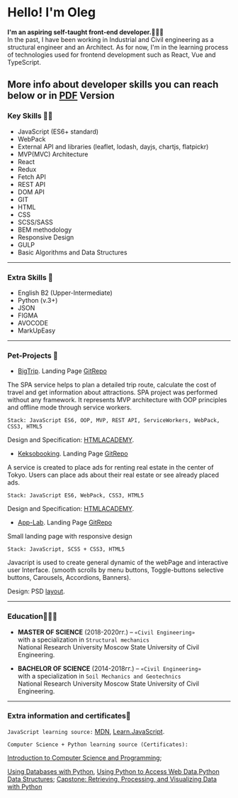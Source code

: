 # Hello!  I'm Oleg

**I'm an aspiring self-taught front-end developer.🧙🏼‍♂️**  
In the past, I have been working in Industrial and Civil engineering as a structural engineer and an Architect.
As for now, I'm in the learning process of technologies used for frontend development such as React, Vue and TypeScript.

## More info about developer skills you can reach below or in [PDF](https://github.com/Insid1/Insid1/blob/master/CV_En.pdf) Version

### Key Skills 👨‍💻

* JavaScript (ES6+ standard)
* WebPack
* External API and libraries (leaflet, lodash, dayjs, chartjs, flatpickr)
* MVP(MVC) Architecture
* React
* Redux
* Fetch API
* REST API
* DOM API
* GIT
* HTML
* CSS
* SCSS/SASS
* BEM methodology
* Responsive Design
* GULP
* Basic Algorithms and Data Structures

---

### Extra Skills 🙌

* English B2 (Upper-Intermediate)
* Python (v.3+)
* JSON
* FIGMA
* AVOCODE
* MarkUpEasy

---

### Pet-Projects 🐶

* [BigTrip](https://insid1.github.io/Big_Trip/). Landing Page      [GitRepo](https://github.com/Insid1/Big_Trip)

The SPA service helps to plan a detailed trip route, calculate the cost of travel and get information about attractions. SPA project was performed without any framework. It represents MVP architecture with OOP principles and offline mode through service workers.

`Stack: JavaScript ES6, OOP, MVP, REST API, ServiceWorkers, WebPack, CSS3, HTML5`

Design and Specification: [HTMLACADEMY](https://htmlacademy.ru/).

* [Keksobooking](https://insid1.github.io/keksoBooking/). Landing Page      [GitRepo](https://github.com/Insid1/keksoBooking)

A service is created to place ads for renting real estate in the center of Tokyo. Users can place ads about their real estate or see already placed ads.

`Stack: JavaScript ES6, WebPack, CSS3, HTML5`

Design and Specification: [HTMLACADEMY](https://htmlacademy.ru/).

* [App-Lab](https://insid1.github.io/AppLab_project/). Landing Page      [GitRepo](https://github.com/Insid1/AppLab_project)

Small landing page with responsive design

`Stack: JavaScript, SCSS + CSS3, HTML5`

Javacript is used to create general dynamic of the webPage and interactive user Interface. (smooth scrolls by menu buttons, Toggle-buttons selective buttons, Carousels, Accordions, Banners).

Design: PSD [layout](https://dribbble.com/shots/8641810-Freebie-App-landing-page).

---

### Education🧑🏼‍⚖️

* **MASTER OF SCIENCE** (2018-2020гг.) – `«Civil Engineering»`  
with a specialization in `Structural mechanics`  
National Research University Moscow State University of Civil Engineering.

* **BACHELOR OF SCIENCE** (2014-2018гг.) – `«Civil Engineering»`  
with a specialization in `Soil Mechanics and Geotechnics`  
National Research University Moscow State University of Civil Engineering.

---

### Extra information and certificates📖

`JavaScript learning source:` [MDN](https://developer.mozilla.org/ru/), [Learn.JavaScript](https://learn.javascript.ru/).

`Computer Science + Python learning source (Certificates):`

[Introduction to Computer Science and Programming](https://courses.edx.org/certificates/73e17081e08e49d598fce4b9b58fa032);

[Using Databases with Python](https://coursera.org/share/3a83d44e866bd8e499dba03024b1117f), [Using Python to Access Web Data,Python Data Structures]( ); [Capstone: Retrieving, Processing, and Visualizing Data with Python](https://coursera.org/share/0d162f33e0b5a0c3cff9c23fa3c62b38)
